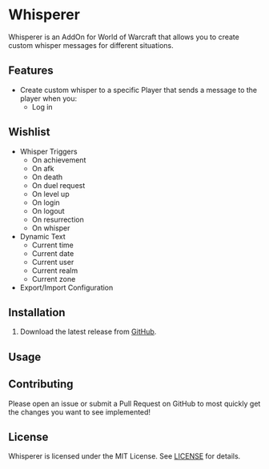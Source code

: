 # Whisperer

Whisperer is an AddOn for World of Warcraft that allows you to create custom whisper messages for different situations.

## Features

* Create custom whisper to a specific Player that sends a message to the player when you:
  * Log in

## Wishlist

* Whisper Triggers
  * On achievement
  * On afk
  * On death
  * On duel request
  * On level up
  * On login
  * On logout
  * On resurrection
  * On whisper
* Dynamic Text
  * Current time
  * Current date
  * Current user
  * Current realm
  * Current zone
* Export/Import Configuration

## Installation

1. Download the latest release from [GitHub](https://github.com/gitatmax/whisperer).

## Usage

## Contributing

Please open an issue or submit a Pull Request on GitHub to most quickly get the changes you want to see implemented!

## License

Whisperer is licensed under the MIT License. See [LICENSE](LICENSE) for details.
